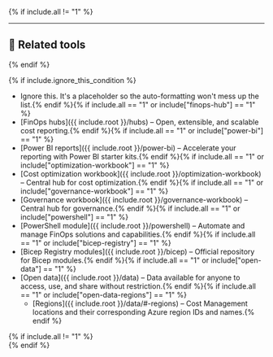 <!-- markdownlint-disable MD041 -->

{% if include.all != "1" %}

---

## 🧰 Related tools

{% endif %}

{% if include.ignore_this_condition %}

- Ignore this. It's a placeholder so the auto-formatting won't mess up the list.{% endif %}{% if include.all == "1" or include["finops-hub"] == "1" %}
- [FinOps hubs]({{ include.root }}/hubs) – Open, extensible, and scalable cost reporting.{% endif %}{% if include.all == "1" or include["power-bi"] == "1" %}
- [Power BI reports]({{ include.root }}/power-bi) – Accelerate your reporting with Power BI starter kits.{% endif %}{% if include.all == "1" or include["optimization-workbook"] == "1" %}
- [Cost optimization workbook]({{ include.root }}/optimization-workbook) – Central hub for cost optimization.{% endif %}{% if include.all == "1" or include["governance-workbook"] == "1" %}
- [Governance workbook]({{ include.root }}/governance-workbook) – Central hub for governance.{% endif %}{% if include.all == "1" or include["powershell"] == "1" %}
- [PowerShell module]({{ include.root }}/powershell) – Automate and manage FinOps solutions and capabilities.{% endif %}{% if include.all == "1" or include["bicep-registry"] == "1" %}
- [Bicep Registry modules]({{ include.root }}/bicep) – Official repository for Bicep modules.{% endif %}{% if include.all == "1" or include["open-data"] == "1" %}
- [Open data]({{ include.root }}/data) – Data available for anyone to access, use, and share without restriction.{% endif %}{% if include.all == "1" or include["open-data-regions"] == "1" %}
  - [Regions]({{ include.root }}/data/#-regions) – Cost Management locations and their corresponding Azure region IDs and names.{% endif %}

{% if include.all != "1" %}
<br>
{% endif %}
